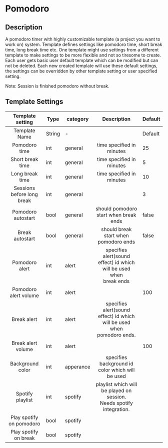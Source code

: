 # Pomodoro


## Description
A pomodoro timer with highly customizable template (a project you want to work on) system. Template defines settings like pomodoro time, short break time, long break time etc. One template might use settings from a different template to make settings to be more flexible and not so tiresome to create. Each user gets basic user default template which can be modified but can not be deleted. Each new created template will use these default settings, the settings can be overridden by other template setting or user specified setting.

Note: Session is finished pomodoro without break.

## Template Settings

|      Template setting      | Type   | category       |                                    Description                                   | Default |
|:--------------------------:|--------|----------------|:--------------------------------------------------------------------------------:|---------|
|        Template Name       | String | -              |                                                                                  | Default |
|        Pomodoro time       | int    | general        | time specified in minutes                                                        | 25      |
|      Short break time      | int    | general        | time specified in minutes                                                        | 5       |
|       Long break time      | int    | general        | time specified in minutes                                                        | 10      |
| Sessions before long break | int    | general        |                                                                                  | 3       |
|     Pomodoro autostart     | bool   | general        | should pomodoro start when break ends                                            | false   |
|       Break autostart      | bool   | general        | should break start when pomodoro ends                                            | false   |
|       Pomodoro alert       | int    | alert          | specifies alert(sound effect) id which will be used when<br>break ends           |         |
|    Pomodoro alert volume   | int    | alert          |                                                                                  | 100     |
|         Break alert        | int    | alert          | specifies alert(sound effect) id which will be used when<br>pomodoro ends.       |         |
|     Break alert volume     | int    | alert          |                                                                                  | 100     |
|      Background color      | int    | apperance      | specifies background id color which will be used                                 |         |
|      Spotify playlist      | int    | spotify        | playlist which will be played on session. <br>Needs spotify integration.         |         |
|  Play spotify on pomodoro  | bool   | spotify        |                                                                                  |         |
|    Play spotify on break   | bool   | spotify        |                                                                                  |         |
